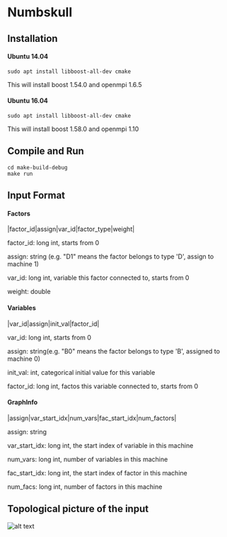 # Numbskull

## Installation
#### Ubuntu 14.04
```sudo apt install libboost-all-dev cmake```

This will install boost 1.54.0 and openmpi 1.6.5

#### Ubuntu 16.04
```sudo apt install libboost-all-dev cmake```

This will install boost 1.58.0 and openmpi 1.10

## Compile and Run
```
cd make-build-debug
make run
```

## Input Format
#### Factors
|factor_id|assign|var_id|factor_type|weight|

factor_id: long int, starts from 0

assign: string (e.g. "D1" means the factor belongs to type 'D', assign to machine 1)

var_id: long int, variable this factor connected to, starts from 0

weight: double

#### Variables
|var_id|assign|init_val|factor_id|

var_id: long int, starts from 0

assign: string(e.g. "B0" means the factor belongs to type 'B', assigned to machine 0)

init_val: int, categorical initial value for this variable

factor_id: long int, factos this variable connected to, starts from 0


#### GraphInfo
|assign|var_start_idx|num_vars|fac_start_idx|num_factors|

assign: string

var_start_idx: long int, the start index of variable in this machine

num_vars: long int, number of variables in this machine

fac_start_idx: long int, the start index of factor in this machine

num_facs: long int, number of factors in this machine

## Topological picture of the input
![alt text](Input/topo.png)